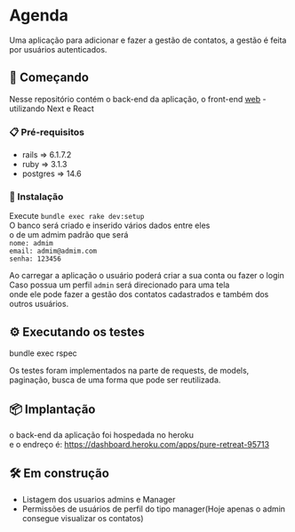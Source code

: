 # Agenda

Uma aplicação para adicionar e fazer a gestão de contatos, a gestão é feita por usuários autenticados.

## 🚀 Começando
Nesse repositório contém o back-end da aplicação, o front-end [web](https://github.com/VagnerOliveira1/web) - utilizando Next e React

### 📋 Pré-requisitos

* rails => 6.1.7.2
* ruby => 3.1.3
* postgres => 14.6


### 🔧 Instalação
Execute ```bundle exec rake dev:setup ```<br>
O banco será criado e inserido vários dados entre eles <br>
o de um admim padrão que será <br>
```nome: admim ```<br>
```email: admim@admim.com ```<br>
```senha: 123456```<br>

Ao carregar a aplicação o usuário poderá criar a sua conta ou fazer o login<br>
Caso possua um perfil ```admin``` será direcionado para uma tela <br>
onde ele pode fazer a gestão dos contatos cadastrados e também dos outros usuários.


## ⚙️ Executando os testes

bundle exec rspec

Os testes foram implementados na parte de requests, de models,<br> 
paginação, busca de uma forma que pode ser reutilizada.

## 📦 Implantação

o back-end da aplicação foi hospedada no heroku <br>e o endreço é: https://dashboard.heroku.com/apps/pure-retreat-95713

## 🛠️ Em construção
* Listagem dos usuarios admins e Manager
* Permissões de usuários de perfil do tipo manager(Hoje apenas o admin consegue visualizar os contatos)
